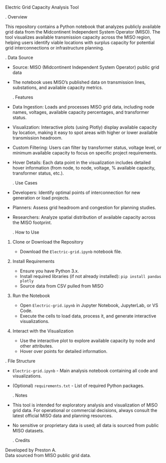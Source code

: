Electric Grid Capacity Analysis Tool

  . Overview

This repository contains a Python notebook that analyzes publicly available grid data from the Midcontinent Independent System Operator (MISO). The tool visualizes available transmission capacity across the MISO region, helping users identify viable locations with surplus capacity for potential grid interconnections or infrastructure planning.

  . Data Source

- Source: MISO (Midcontinent Independent System Operator) public grid data  
- The notebook uses MISO’s published data on transmission lines, substations, and available capacity metrics.

  . Features

- Data Ingestion: Loads and processes MISO grid data, including node names, voltages, available capacity percentages, and transformer status.
- Visualization: Interactive plots (using Plotly) display available capacity by location, making it easy to spot areas with higher or lower available transmission headroom.
- Custom Filtering: Users can filter by transformer status, voltage level, or minimum available capacity to focus on specific project requirements.
- Hover Details: Each data point in the visualization includes detailed hover information (from node, to node, voltage, % available capacity, transformer status, etc.).

  . Use Cases

- Developers: Identify optimal points of interconnection for new generation or load projects.
- Planners: Assess grid headroom and congestion for planning studies.
- Researchers: Analyze spatial distribution of available capacity across the MISO footprint.

  . How to Use

1. Clone or Download the Repository
   - Download the `Electric-grid.ipynb` notebook file.

2. Install Requirements
   - Ensure you have Python 3.x.
   - Install required libraries (if not already installed):
     `pip install pandas plotly`
   - Source data from CSV pulled from MISO

3. Run the Notebook
   - Open `Electric-grid.ipynb` in Jupyter Notebook, JupyterLab, or VS Code.
   - Execute the cells to load data, process it, and generate interactive visualizations.

4. Interact with the Visualization
   - Use the interactive plot to explore available capacity by node and other attributes.
   - Hover over points for detailed information.

  . File Structure

- `Electric-grid.ipynb` - Main analysis notebook containing all code and visualizations.
- (Optional) `requirements.txt` - List of required Python packages.

  . Notes

- This tool is intended for exploratory analysis and visualization of MISO grid data. For operational or commercial decisions, always consult the latest official MISO data and planning resources.
- No sensitive or proprietary data is used; all data is sourced from public MISO datasets.

  . Credits

Developed by Preston A.  
Data sourced from MISO public grid data.
